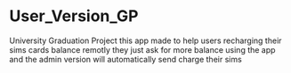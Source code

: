 # User_Version_GP
University Graduation Project
this app made to help users recharging their sims cards balance remotly they just ask for more balance using the app and the admin version will automatically send charge their sims 

